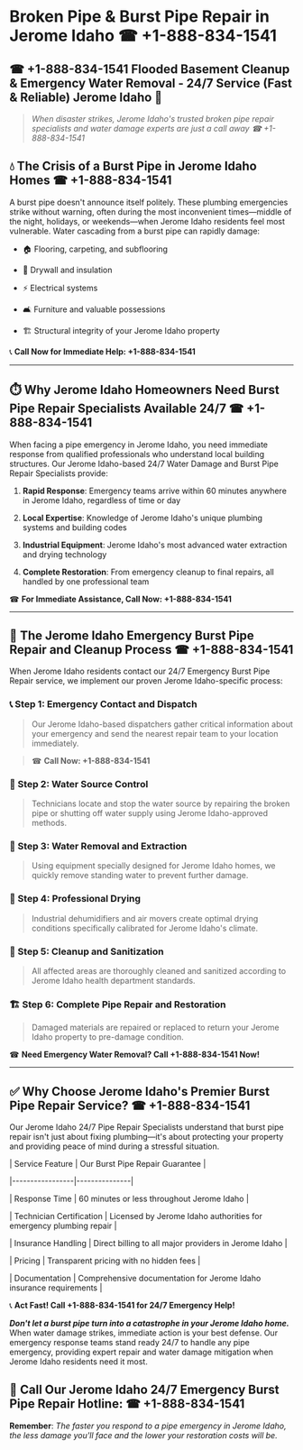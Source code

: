 # Broken Pipe & Burst Pipe Repair in Jerome Idaho ☎ +1-888-834-1541  
## ☎ +1-888-834-1541 Flooded Basement Cleanup & Emergency Water Removal - 24/7 Service (Fast & Reliable) Jerome Idaho 🚨  

> *When disaster strikes, Jerome Idaho's trusted broken pipe repair specialists and water damage experts are just a call away ☎ +1-888-834-1541*  

## 💧 The Crisis of a Burst Pipe in Jerome Idaho Homes ☎ +1-888-834-1541  

A burst pipe doesn't announce itself politely. These plumbing emergencies strike without warning, often during the most inconvenient times—middle of the night, holidays, or weekends—when Jerome Idaho residents feel most vulnerable. Water cascading from a burst pipe can rapidly damage:  

* 🏠 Flooring, carpeting, and subflooring  
* 🧱 Drywall and insulation  
* ⚡ Electrical systems  
* 🛋️ Furniture and valuable possessions  
* 🏗️ Structural integrity of your Jerome Idaho property  

📞 **Call Now for Immediate Help: +1-888-834-1541**  

---  

## ⏱️ Why Jerome Idaho Homeowners Need Burst Pipe Repair Specialists Available 24/7 ☎ +1-888-834-1541  

When facing a pipe emergency in Jerome Idaho, you need immediate response from qualified professionals who understand local building structures. Our Jerome Idaho-based 24/7 Water Damage and Burst Pipe Repair Specialists provide:  

1. **Rapid Response**: Emergency teams arrive within 60 minutes anywhere in Jerome Idaho, regardless of time or day  
2. **Local Expertise**: Knowledge of Jerome Idaho's unique plumbing systems and building codes  
3. **Industrial Equipment**: Jerome Idaho's most advanced water extraction and drying technology  
4. **Complete Restoration**: From emergency cleanup to final repairs, all handled by one professional team  

☎ **For Immediate Assistance, Call Now: +1-888-834-1541**  

---  

## 🔧 The Jerome Idaho Emergency Burst Pipe Repair and Cleanup Process ☎ +1-888-834-1541  

When Jerome Idaho residents contact our 24/7 Emergency Burst Pipe Repair service, we implement our proven Jerome Idaho-specific process:  

### 📞 Step 1: Emergency Contact and Dispatch  
> Our Jerome Idaho-based dispatchers gather critical information about your emergency and send the nearest repair team to your location immediately.  
> ☎ **Call Now: +1-888-834-1541**  

### 🚿 Step 2: Water Source Control  
> Technicians locate and stop the water source by repairing the broken pipe or shutting off water supply using Jerome Idaho-approved methods.  

### 🌊 Step 3: Water Removal and Extraction  
> Using equipment specially designed for Jerome Idaho homes, we quickly remove standing water to prevent further damage.  

### 💨 Step 4: Professional Drying  
> Industrial dehumidifiers and air movers create optimal drying conditions specifically calibrated for Jerome Idaho's climate.  

### 🧼 Step 5: Cleanup and Sanitization  
> All affected areas are thoroughly cleaned and sanitized according to Jerome Idaho health department standards.  

### 🏗️ Step 6: Complete Pipe Repair and Restoration  
> Damaged materials are repaired or replaced to return your Jerome Idaho property to pre-damage condition.  

☎ **Need Emergency Water Removal? Call +1-888-834-1541 Now!**  

---  

## ✅ Why Choose Jerome Idaho's Premier Burst Pipe Repair Service? ☎ +1-888-834-1541  

Our Jerome Idaho 24/7 Pipe Repair Specialists understand that burst pipe repair isn't just about fixing plumbing—it's about protecting your property and providing peace of mind during a stressful situation.  

| Service Feature | Our Burst Pipe Repair Guarantee |  
|-----------------|---------------|  
| Response Time | 60 minutes or less throughout Jerome Idaho |  
| Technician Certification | Licensed by Jerome Idaho authorities for emergency plumbing repair |  
| Insurance Handling | Direct billing to all major providers in Jerome Idaho |  
| Pricing | Transparent pricing with no hidden fees |  
| Documentation | Comprehensive documentation for Jerome Idaho insurance requirements |  

📞 **Act Fast! Call +1-888-834-1541 for 24/7 Emergency Help!**  

***Don't let a burst pipe turn into a catastrophe in your Jerome Idaho home.*** When water damage strikes, immediate action is your best defense. Our emergency response teams stand ready 24/7 to handle any pipe emergency, providing expert repair and water damage mitigation when Jerome Idaho residents need it most.  

## 📱 Call Our Jerome Idaho 24/7 Emergency Burst Pipe Repair Hotline: ☎ +1-888-834-1541  

**Remember**: *The faster you respond to a pipe emergency in Jerome Idaho, the less damage you'll face and the lower your restoration costs will be.*